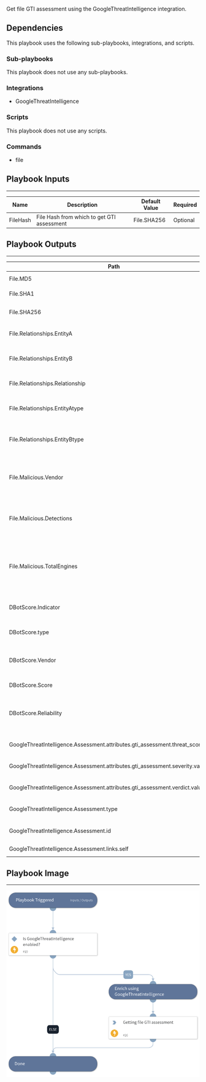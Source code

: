 Get file GTI assessment using the GoogleThreatIntelligence integration.

## Dependencies

This playbook uses the following sub-playbooks, integrations, and scripts.

### Sub-playbooks

This playbook does not use any sub-playbooks.

### Integrations

* GoogleThreatIntelligence

### Scripts

This playbook does not use any scripts.

### Commands

* file

## Playbook Inputs

---

| **Name** | **Description** | **Default Value** | **Required** |
| --- | --- | --- | --- |
| FileHash | File Hash from which to get GTI assessment | File.SHA256 | Optional |

## Playbook Outputs

---

| **Path** | **Description** | **Type** |
| --- | --- | --- |
| File.MD5 | Bad MD5 hash. | Unknown |
| File.SHA1 | Bad SHA1 hash. | Unknown |
| File.SHA256 | Bad SHA256 hash. | Unknown |
| File.Relationships.EntityA | The source of the relationship. | String |
| File.Relationships.EntityB | The destination of the relationship. | String |
| File.Relationships.Relationship | The name of the relationship. | String |
| File.Relationships.EntityAtype | The type of the source of the relationship. | String |
| File.Relationships.EntityBtype | The type of the destination of the relationship. | String |
| File.Malicious.Vendor | For malicious files, the vendor that made the decision. | Unknown |
| File.Malicious.Detections | For malicious files, the total number of detections. | Unknown |
| File.Malicious.TotalEngines | For malicious files, the total number of engines that checked the file hash. | Unknown |
| DBotScore.Indicator | The indicator that was tested. | Unknown |
| DBotScore.type | The indicator type. | Unknown |
| DBotScore.Vendor | The vendor used to calculate the DBot score. | Unknown |
| DBotScore.Score | The actual score. | Number |
| DBotScore.Reliability | Reliability of the source providing the intelligence data. | String |
| GoogleThreatIntelligence.Assessment.attributes.gti_assessment.threat_score.value | The threat score of the assessment. | Number |
| GoogleThreatIntelligence.Assessment.attributes.gti_assessment.severity.value | The severity of the assessment. | string |
| GoogleThreatIntelligence.Assessment.attributes.gti_assessment.verdict.value | The verdict of the assessment. | String |
| GoogleThreatIntelligence.Assessment.type | type of the indicator \(file\). | String |
| GoogleThreatIntelligence.Assessment.id | type ID of the indicator. | String |
| GoogleThreatIntelligence.Assessment.links.self | Link to the response. | Unknown |

## Playbook Image

---

![File GTI assessment - GoogleThreatIntelligence](../doc_files/File_GTI_assessment_-_GoogleThreatIntelligence.png)
